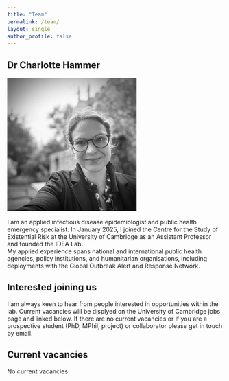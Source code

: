 ```yaml
---
title: "Team"
permalink: /team/
layout: single
author_profile: false
---
```


## Dr Charlotte Hammer

<img src="/assets/images/charlotte.jpg" alt="Dr Charlotte Hammer" style="width:60%;">

I am an applied infectious disease epidemiologist and public health emergency specialist. In January 2025, I joined the Centre for the Study of Existential Risk at the University of Cambridge as an Assistant Professor and founded the IDEA Lab.  
My applied experience spans national and international public health agencies, policy institutions, and humanitarian organisations, including deployments with the Global Outbreak Alert and Response Network.

## Interested joining us
I am always keen to hear from people interested in opportunities within the lab. Current vacancies will be displyed on the University of Cambridge jobs page and linked below. If there are no current vacancies or if you are a prospective student (PhD, MPhil, project) or collaborator please get in touch by email.

## Current vacancies
No current vacancies
